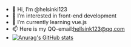 - 👋 Hi, I’m @helsinki123
- 👀 I’m interested in front-end development
- 🌱 I’m currently learning vue.js
- 📫 Here is my QQ-email:hellsink123@qq.com
- [![Anurag's GitHub stats](https://github-readme-stats.vercel.app/api?username=helsinki123)](https://github.com/anuraghazra/github-readme-stats)

<!---
Helsink-z/Helsink-z is a ✨ special ✨ repository because its `README.md` (this file) appears on your GitHub profile.
You can click the Preview link to take a look at your changes.
--->
